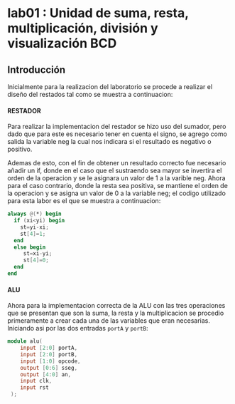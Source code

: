 # lab01 : Unidad de suma, resta, multiplicación, división y visualización BCD
## Introducción


Inicialmente para la realizacion del laboratorio se procede a realizar el diseño del restados tal como se muestra a continuacion: 

<h4> RESTADOR </h4>

Para realizar la implementacion del restador se hizo uso del sumador, pero dado que para este es necesario tener en cuenta el signo, se agrego como salida la variable neg la cual nos indicara si el resultado es negativo o positivo.

Ademas de esto, con el fin de obtener un resultado correcto fue necesario añadir un if, donde en el caso que el sustraendo sea mayor se invertira el orden de la operacion y se le asignara un valor de 1 a la varible neg. Ahora para el caso contrario, donde la resta sea positiva, se mantiene el orden de la operacion y se asigna un valor de 0 a la variable neg; el codigo utilizado para esta labor es el que se muestra a continuacion: 

``` verilog
always @(*) begin 
  if (xi<yi) begin 
    st=yi-xi;
    st[4]=1;
  end 
  else begin 
     st=xi-yi;
     st[4]=0;
  end
end
```

<h4> ALU </h4>

Ahora para la implementacion correcta de la ALU con las tres operaciones que se presentan que son la suma, la resta y la multiplicacion se procedio primeramente a crear cada una de las variables que eran necesarias. Iniciando asi por las dos entradas ```portA``` y ```portB```: 

``` verilog
module alu(
    input [2:0] portA,
    input [2:0] portB,
    input [1:0] opcode,
    output [0:6] sseg,
    output [4:0] an,
    input clk,
    input rst
 );

``` 


